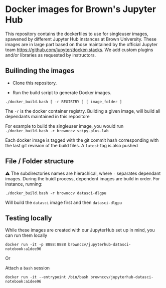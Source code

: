 # Docker images for Brown's Jupyter Hub


This repository contains the dockerfiles to use for singleuser images, spawened by different Jupyter Hub instances at Brown University. These images are in large part based on those maintained by the official Jupyter team https://github.com/jupyter/docker-stacks. We add custom plugins and/or libraries as requested by instructors.

## Builinding the images

* Clone this repository.


* Run the build script to generate Docker images.
```
./docker_build.bash [ -r REGISTRY ] [ image_folder ]
```

The `-r` is the docker container registry. Building a given image, will build all dependants maintained in this repositore

For example to build the singleuser image, you would run 
`./docker_build.bash -r brownccv scipy-plus-lab`

Each docker image is tagged with the git commit hash corresponding with the last git revision of the build files. A `latest` tag is also pushed 


## File / Folder structure

:warning: The subdirectories names are hierachical, where `-` separates dependant images. During the buidl process, dependent images are build in order. For instance, running:

`./docker_build.bash -r brownccv datasci-dlgpu`

Will build the `datasci` image first and then `datasci-dlgpu`


## Testing locally

While these images are created with our JupyterHub set up in mind, you can run them locally 

```
docker run -it -p 8888:8888 brownccv/jupyterhub-datasci-notebook:a1dee96
```


Or 

Attach a `bash` session 

```
docker run -it --entrypoint /bin/bash brownccv/jupyterhub-datasci-notebook:a1dee96
```
